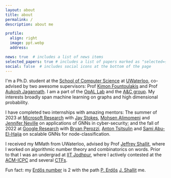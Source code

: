 ```yaml
---
layout: about
title: about
permalink: /
description: about me

profile:
  align: right
  image: ppt.webp
  address: 

news: true  # includes a list of news items
selected_papers: true # includes a list of papers marked as "selected={true}"
social: false  # includes social icons at the bottom of the page
---
```


I'm a Ph.D. student at the [School of Computer Science](https://cs.uwaterloo.ca/) at [UWaterloo](https://uwaterloo.ca/), co-advised by two awesome supervisors: Prof [Kimon Fountoulakis](https://scholar.google.ca/citations?user=K-SafJUAAAAJ) and Prof [Aukosh Jagannath](https://aukosh.github.io/). I am a part of the [OpAL Lab](https://opallab.ca/) and the [A&C group](https://algcomp.uwaterloo.ca/). My interests broadly span machine learning on graphs and high dimensional probability.

I have completed two internships with amazing mentors: The summer of 2023 at [Microsoft Research](https://www.microsoft.com/en-us/research/lab/microsoft-research-redmond/) with [Jay Stokes](https://www.microsoft.com/en-us/research/people/jstokes/), [Mohsen Alimomeni](https://www.linkedin.com/in/mohsenam/) and [Jennifer Neville](https://jenneville.github.io/) on applications of GNNs in cyber-security; and the fall of 2022 at [Google Research](https://research.google/teams/graph-mining/) with [Bryan Perozzi](http://www.perozzi.net/), [Anton Tsitsulin](http://tsitsul.in/) and [Sami Abu-El-Haija](https://samihaija.github.io/) on scalable GNNs for node-classification.

I received my MMath from UWaterloo, advised by Prof [Jeffrey Shallit](https://cs.uwaterloo.ca/~shallit/), where I worked on algorithmic number theory and combinatorics on words. Prior to that I was an undergrad at [IIT Jodhpur](http://iitj.ac.in/), where I actively contested at the [ACM-ICPC](https://icpc.global/) and several [CTFs](https://ctftime.org/ctf-wtf/).

<!-- In my free time I [sketch](), [play board games](), or play my [keys or guitar](). -->
Fun fact: my [Erdős number](https://en.wikipedia.org/wiki/Erdős_number) is 2 with the path [P. Erdős](https://en.wikipedia.org/wiki/Paul_Erd%C5%91s) <a href="http://www.numdam.org/item/JTNB_1991__3_1_43_0/"><i class="fa-solid fa-arrow-right-long"></i></a> [J. Shallit](https://cs.uwaterloo.ca/~shallit/) <a href="https://doi.org/10.1016/j.tcs.2021.01.018"><i class="fa-solid fa-arrow-right-long"></i></a> me.
